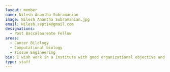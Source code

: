 ```yaml
---
layout: member
name: Nilesh Anantha Subramanian 
image: Nilesh Anantha Subramanian.jpg
email: Nilesh.sept14@gmail.com
designations: 
  - Post Baccalaureate Fellow 
areas:
  - Cancer Bilology
  - Computational biology
  - Tissue Engineering
bio: I wish work in a Institute with good organizational objective and friendly environment and prove to be an asset where i coild use my skills to utmost level. 
type: staff
---
```

